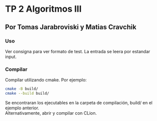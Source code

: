 # TP 2 Algoritmos III
## Por Tomas Jarabroviski y Matias Cravchik

### Uso
Ver consigna para ver formato de test. La entrada se leera por estandar input.

### Compilar
Compilar utilizando cmake. Por ejemplo:

```sh
cmake -B build/
cmake --build build/
```

Se encontraran los ejecutables en la carpeta de compilación, build/ en el ejemplo anterior.  
Alternativamente, abrir y compilar con CLion.
